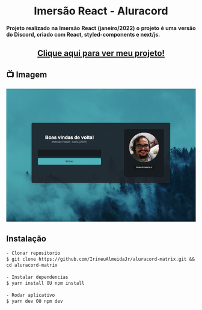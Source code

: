 <h1 align="center">Imersão React - Aluracord</h1>
<h4 align="justify">Projeto realizado na Imersão React (janeiro/2022) o projeto é uma versão do Discord, criado com React, styled-components e next/js. </h4>

<h2 align="center"><a href="https://aluracord-matrix-tau-sage.vercel.app">Clique aqui para ver meu projeto!</a></h2>



## 📺 Imagem
![tela](https://github.com/IrineuAlmeidaJr/aluracord-matrix/blob/main/tela.png?raw=true)
 
 
## Instalação

    - Clonar repositorio
    $ git clone https://github.com/IrineuAlmeidaJr/aluracord-matrix.git && cd aluracord-matrix

    - Instalar dependencias
    $ yarn install OU npm install

    - Rodar aplicativo
    $ yarn dev OU npm dev

